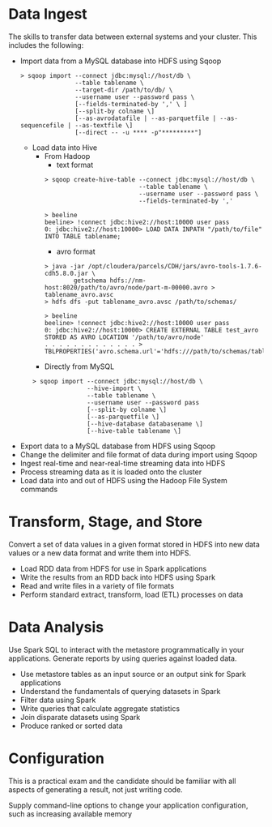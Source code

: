 # Data Ingest
The skills to transfer data between external systems and your cluster. This includes the following:

* Import data from a MySQL database into HDFS using Sqoop
  ```
  > sqoop import --connect jdbc:mysql://host/db \
                 --table tablename \
                 --target-dir /path/to/db/ \
                 --username user --password pass \
                 [--fields-terminated-by ',' \ ]
                 [--split-by colname \]
                 [--as-avrodatafile | --as-parquetfile | --as-sequencefile | --as-textfile \]
                 [--direct -- -u **** -p"*********"]

  ```
  * Load data into Hive 
     * From Hadoop 
        * text format 
         ```
         > sqoop create-hive-table --connect jdbc:mysql://host/db \
                                   --table tablename \
                                   --username user --password pass \
                                   --fields-terminated-by ','

         > beeline
         beeline> !connect jdbc:hive2://host:10000 user pass
         0: jdbc:hive2://host:10000> LOAD DATA INPATH "/path/to/file" INTO TABLE tablename; 
         ```
         * avro format 
         ```
         > java -jar /opt/cloudera/parcels/CDH/jars/avro-tools-1.7.6-cdh5.8.0.jar \
                 getschema hdfs://nm-host:8020/path/to/avro/node/part-m-00000.avro > tablename_avro.avsc
         > hdfs dfs -put tablename_avro.avsc /path/to/schemas/

         > beeline
         beeline> !connect jdbc:hive2://host:10000 user pass
         0: jdbc:hive2://host:10000> CREATE EXTERNAL TABLE test_avro STORED AS AVRO LOCATION '/path/to/avro/node' 
         . . . . . . . . . . . . . > TBLPROPERTIES('avro.schema.url'='hdfs:///path/to/schemas/tablename_avro.avsc');
         ```
     * Directly from MySQL 
     ```
     > sqoop import --connect jdbc:mysql://host/db \
                    --hive-import \
                    --table tablename \
                    --username user --password pass 
                    [--split-by colname \]
                    [--as-parquetfile \]
                    [--hive-database databasename \]
                    [--hive-table tablename \]
     ```
* Export data to a MySQL database from HDFS using Sqoop
* Change the delimiter and file format of data during import using Sqoop
* Ingest real-time and near-real-time streaming data into HDFS
* Process streaming data as it is loaded onto the cluster
* Load data into and out of HDFS using the Hadoop File System commands

# Transform, Stage, and Store
Convert a set of data values in a given format stored in HDFS into new data values or a new data format and write them into HDFS.
* Load RDD data from HDFS for use in Spark applications
* Write the results from an RDD back into HDFS using Spark
* Read and write files in a variety of file formats
* Perform standard extract, transform, load (ETL) processes on data

# Data Analysis
Use Spark SQL to interact with the metastore programmatically in your applications. Generate reports by using queries against loaded data.
* Use metastore tables as an input source or an output sink for Spark applications
* Understand the fundamentals of querying datasets in Spark
* Filter data using Spark
* Write queries that calculate aggregate statistics
* Join disparate datasets using Spark
* Produce ranked or sorted data

# Configuration
This is a practical exam and the candidate should be familiar with all aspects of generating a result, not just writing code.

Supply command-line options to change your application configuration, such as increasing available memory
